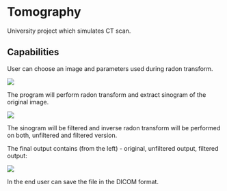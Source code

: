 # Tomography

University project which simulates CT scan.

## Capabilities

User can choose an image and parameters used during radon transform.

<img src="https://user-images.githubusercontent.com/71709842/235885570-aec5327a-a98c-4e54-b6a4-77bbcb80ec01.png">

The program will perform radon transform and extract sinogram of the original image.

<img src="https://user-images.githubusercontent.com/71709842/235886169-35561427-ca2a-4721-96e3-ee042f2b7fbe.png">

The sinogram will be filtered and inverse radon transform will be performed on both, unfiltered and filtered version.

The final output contains (from the left) - original, unfiltered output, filtered output:

<img src="https://user-images.githubusercontent.com/71709842/235886687-ddc795c7-1c7d-471e-a28f-82ee3f5a6c1a.png">

In the end user can save the file in the DICOM format.
